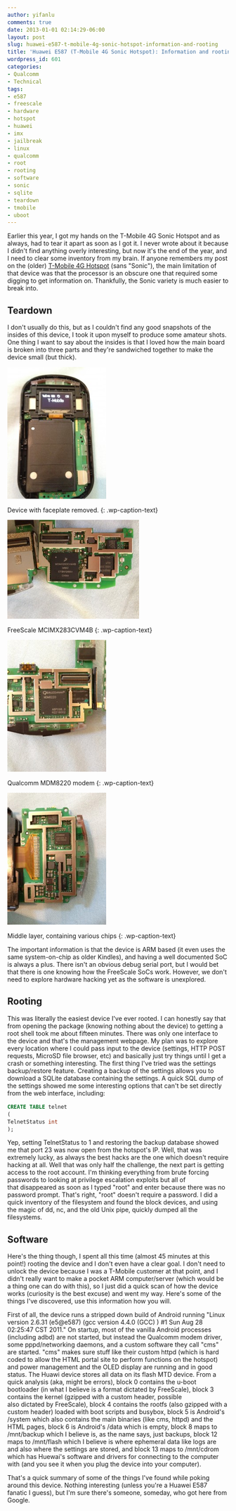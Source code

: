 ```yaml
---
author: yifanlu
comments: true
date: 2013-01-01 02:14:29-06:00
layout: post
slug: huawei-e587-t-mobile-4g-sonic-hotspot-information-and-rooting
title: 'Huawei E587 (T-Mobile 4G Sonic Hotspot): Information and rooting'
wordpress_id: 601
categories:
- Qualcomm
- Technical
tags:
- e587
- freescale
- hardware
- hotspot
- huawei
- imx
- jailbreak
- linux
- qualcomm
- root
- rooting
- software
- sonic
- sqlite
- teardown
- tmobile
- uboot
---
```


Earlier this year, I got my hands on the T-Mobile 4G Sonic Hotspot and as always, had to tear it apart as soon as I got it. I never wrote about it because I didn't find anything overly interesting, but now it's the end of the year, and I need to clear some inventory from my brain. If anyone remembers my post on the (older) [T-Mobile 4G Hotspot](/2012/03/07/unlocking-t-mobile-4g-hotspot-zte-mf61-a-case-study/) (sans "Sonic"), the main limitation of that device was that the processor is an obscure one that required some digging to get information on. Thankfully, the Sonic variety is much easier to break into.<!-- more -->


## Teardown


I don't usually do this, but as I couldn't find any good snapshots of the insides of this device, I took it upon myself to produce some amateur shots. One thing I want to say about the insides is that I loved how the main board is broken into three parts and they're sandwiched together to make the device small (but thick).

[![Device with faceplate removed.](/images/2012/12/e587_body-225x300.jpg)](/2012/12/31/huawei-e587-t-mobile-4g-sonic-hotspot-information-and-rooting/e587_body/)

Device with faceplate removed.
{: .wp-caption-text}



[![MCIMX283CVM4B](/images/2012/12/e587_soc-300x225.jpg)](/2012/12/31/huawei-e587-t-mobile-4g-sonic-hotspot-information-and-rooting/e587_soc/)

FreeScale MCIMX283CVM4B
{: .wp-caption-text}



[![Qualcomm MDM8220 modem](/images/2012/12/e587_modem-225x300.jpg)](/2012/12/31/huawei-e587-t-mobile-4g-sonic-hotspot-information-and-rooting/e587_modem/)

Qualcomm MDM8220 modem
{: .wp-caption-text}



[![Middle layer, containing various chips](/images/2012/12/e587_chips-225x300.jpg)](/2012/12/31/huawei-e587-t-mobile-4g-sonic-hotspot-information-and-rooting/e587_chips/)

Middle layer, containing various chips
{: .wp-caption-text}



The important information is that the device is ARM based (it even uses the same system-on-chip as older Kindles), and having a well documented SoC is always a plus. There isn't an obvious debug serial port, but I would bet that there is one knowing how the FreeScale SoCs work. However, we don't need to explore hardware hacking yet as the software is unexplored.


## Rooting


This was literally the easiest device I've ever rooted. I can honestly say that from opening the package (knowing nothing about the device) to getting a root shell took me about fifteen minutes. There was only one interface to the device and that's the management webpage. My plan was to explore every location where I could pass input to the device (settings, HTTP POST requests, MicroSD file browser, etc) and basically just try things until I get a crash or something interesting. The first thing I've tried was the settings backup/restore feature. Creating a backup of the settings allows you to download a SQLite database containing the settings. A quick SQL dump of the settings showed me some interesting options that can't be set directly from the web interface, including:


```sql
CREATE TABLE telnet
(
TelnetStatus int
);
```


Yep, setting TelnetStatus to 1 and restoring the backup database showed me that port 23 was now open from the hotspot's IP. Well, that was extremely lucky, as always the best hacks are the one which doesn't require hacking at all. Well that was only half the challenge, the next part is getting access to the root account. I'm thinking everything from brute forcing passwords to looking at privilege escalation exploits but all of that disappeared as soon as I typed "root" and enter because there was no password prompt. That's right, "root" doesn't require a password. I did a quick inventory of the filesystem and found the block devices, and using the magic of dd, nc, and the old Unix pipe, quickly dumped all the filesystems.


## Software


Here's the thing though, I spent all this time (almost 45 minutes at this point!) rooting the device and I don't even have a clear goal. I don't need to unlock the device because I was a T-Mobile customer at that point, and I didn't really want to make a pocket ARM computer/server (which would be a thing one can do with this), so I just did a quick scan of how the device works (curiosity is the best excuse) and went my way. Here's some of the things I've discovered, use this information how you will.

First of all, the device runs a stripped down build of Android running "Linux version 2.6.31 (e5@e587) (gcc version 4.4.0 (GCC) ) #1 Sun Aug 28 02:25:47 CST 2011." On startup, most of the vanilla Android processes (including adbd) are not started, but instead the Qualcomm modem driver, some pppd/networking daemons, and a custom software they call "cms" are started. "cms" makes sure stuff like their custom httpd (which is hard coded to allow the HTML portal site to perform functions on the hotspot) and power management and the OLED display are running and in good status. The Huawi device stores all data on its flash MTD device. From a quick analysis (aka, might be errors), block 0 contains the u-boot bootloader (in what I believe is a format dictated by FreeScale), block 3 contains the kernel (gzipped with a custom header, possible also dictated by FreeScale), block 4 contains the rootfs (also gzipped with a custom header) loaded with boot scripts and busybox, block 5 is Android's /system which also contains the main binaries (like cms, httpd) and the HTML pages, block 6 is Android's /data which is empty, block 8 maps to /mnt/backup which I believe is, as the name says, just backups, block 12 maps to /mnt/flash which I believe is where ephemeral data like logs are and also where the settings are stored, and block 13 maps to /mnt/cdrom which has Huewai's software and drivers for connecting to the computer with (and you see it when you plug the device into your computer).

That's a quick summary of some of the things I've found while poking around this device. Nothing interesting (unless you're a Huawei E587 fanatic I guess), but I'm sure there's someone, someday, who got here from Google.
